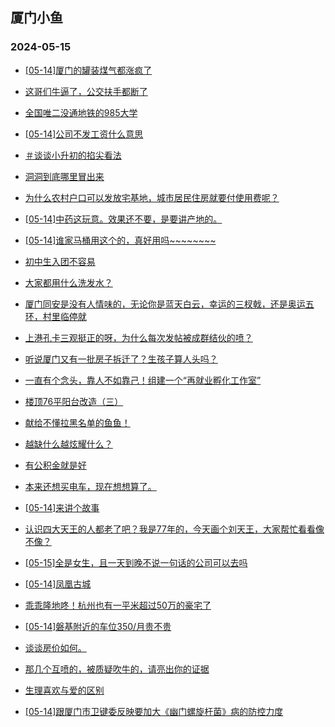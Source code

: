 ## 厦门小鱼 
### 2024-05-15

+ [[05-14]厦门的罐装煤气都涨疯了](http://bbs.xmfish.com/read-htm-tid-18190158.html)

+ [这哥们牛逼了，公交扶手都断了](http://bbs.xmfish.com/read-htm-tid-18190057.html)

+ [全国唯二没通地铁的985大学](http://bbs.xmfish.com/read-htm-tid-18190227.html)

+ [[05-14]公司不发工资什么意思](http://bbs.xmfish.com/read-htm-tid-18190327.html)

+ [＃谈谈小升初的掐尖看法](http://bbs.xmfish.com/read-htm-tid-18190122.html)

+ [洞洞到底哪里冒出来](http://bbs.xmfish.com/read-htm-tid-18190035.html)

+ [为什么农村户口可以发放宅基地，城市居民住房就要付使用费呢？](http://bbs.xmfish.com/read-htm-tid-18190094.html)

+ [[05-14]中药这玩意。效果还不要，是要讲产地的。](http://bbs.xmfish.com/read-htm-tid-18190266.html)

+ [[05-14]谁家马桶用这个的，真好用吗~~~~~~~~](http://bbs.xmfish.com/read-htm-tid-18190245.html)

+ [初中生入团不容易](http://bbs.xmfish.com/read-htm-tid-18190284.html)

+ [大家都用什么洗发水？](http://bbs.xmfish.com/read-htm-tid-18190354.html)

+ [厦门同安是没有人情味的，无论你是蓝天白云，幸运的三杈戟，还是奥运五环，村里临停就](http://bbs.xmfish.com/read-htm-tid-18190363.html)

+ [上港孔卡三观挺正的呀，为什么每次发帖被成群结伙的喷？](http://bbs.xmfish.com/read-htm-tid-18190460.html)

+ [听说厦门又有一批房子拆迁了？生孩子算人头吗？](http://bbs.xmfish.com/read-htm-tid-18190381.html)

+ [一直有个念头，靠人不如靠己！组建一个“再就业孵化工作室”](http://bbs.xmfish.com/read-htm-tid-18190329.html)

+ [楼顶76平阳台改造（三）](http://bbs.xmfish.com/read-htm-tid-18190494.html)

+ [献给不懂拉黑名单的鱼鱼！](http://bbs.xmfish.com/read-htm-tid-18190436.html)

+ [越缺什么越炫耀什么？](http://bbs.xmfish.com/read-htm-tid-18190542.html)

+ [有公积金就是好](http://bbs.xmfish.com/read-htm-tid-18190409.html)

+ [本来还想买电车，现在想想算了。](http://bbs.xmfish.com/read-htm-tid-18190553.html)

+ [[05-14]来讲个故事](http://bbs.xmfish.com/read-htm-tid-18190492.html)

+ [认识四大天王的人都老了吧？我是77年的，今天画个刘天王，大家帮忙看看像不像？](http://bbs.xmfish.com/read-htm-tid-18190551.html)

+ [[05-15]全是女生，且一天到晚不说一句话的公司可以去吗](http://bbs.xmfish.com/read-htm-tid-18190621.html)

+ [[05-14]凤凰古城](http://bbs.xmfish.com/read-htm-tid-18190559.html)

+ [乖乖隆地咚！杭州也有一平米超过50万的豪宅了](http://bbs.xmfish.com/read-htm-tid-18190597.html)

+ [[05-14]磐基附近的车位350/月贵不贵](http://bbs.xmfish.com/read-htm-tid-18190517.html)

+ [谈谈房价如何。](http://bbs.xmfish.com/read-htm-tid-18190485.html)

+ [那几个互喷的，被质疑吹牛的，请亮出你的证据](http://bbs.xmfish.com/read-htm-tid-18190567.html)

+ [生理喜欢与爱的区别](http://bbs.xmfish.com/read-htm-tid-18190836.html)

+ [[05-14]跟厦门市卫键委反映要加大《幽门螺旋杆菌》病的防控力度](http://bbs.xmfish.com/read-htm-tid-18190538.html)

